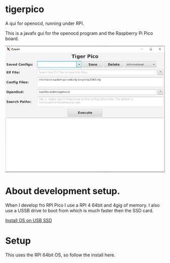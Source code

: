 # tigerpico
A qui for openocd, running under RPI.

This is a javafx gui for the openocd program and the Raspberry Pi Pico board.

![alt text](/images/tigerpico.png?raw=true)

# About development setup.

When I develop fro RPI Pico I use a RPI 4 64bit and 4gig of memory.  I also use a USSB drive
to boot from which is much faster then the SSD card.

[Install OS on USB SSD](https://linuxhint.com/how_to_boot_raspberry_pi_4_from_usb_ssd/)

# Setup

This uses the RPI 64bit OS, so follow the install here.


